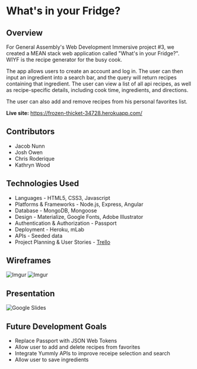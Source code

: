# What's in your Fridge?

## Overview

For General Assembly's Web Development Immersive project #3, we created a MEAN stack web application called "What's in your Fridge?". WIYF is the recipe generator for the busy cook.

The app allows users to create an account and log in. The user can then input an ingredient into a search bar, and the query will return recipes containing that ingredient. The user can view a list of all api recipes, as well as recipe-specific details, including cook time, ingredients, and directions.

The user can also add and remove recipes from his personal favorites list.

**Live site:** https://frozen-thicket-34728.herokuapp.com/

## Contributors

- Jacob Nunn
- Josh Owen
- Chris Roderique
- Kathryn Wood

## Technologies Used

- Languages - HTML5, CSS3, Javascript
- Platforms & Frameworks - Node.js, Express, Angular
- Database - MongoDB, Mongoose
- Design - Materialize, Google Fonts, Adobe Illustrator
- Authentication & Authorization - Passport
- Deployment - Heroku, mLab
- APIs - Seeded data
- Project Planning & User Stories - [Trello](https://trello.com/b/DsRJq10h/project-3-wdi-8)

## Wireframes

![Imgur](http://i.imgur.com/NpdcY8m.jpg)
![Imgur](http://i.imgur.com/9E9VrQe.jpg)

## Presentation
![Google Slides](https://docs.google.com/presentation/d/1W2YVh4dWrzV8uO9M2IFLaFCmLk0frreLPxO8kdIga0A/edit?usp=sharing)

## Future Development Goals

- Replace Passport with JSON Web Tokens
- Allow user to add and delete recipes from favorites
- Integrate Yummly APIs to improve receipe selection and search
- Allow user to save ingredients
